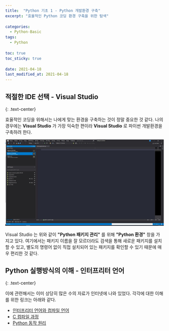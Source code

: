 ```yaml
---
title:  "Python 기초 1 - Python 개발환경 구축"
excerpt: "효율적인 Python 코딩 환경 구축을 위한 탐색"

categories:
  - Python-Basic
tags:
  - Python

toc: true
toc_sticky: true
 
date: 2021-04-18
last_modified_at: 2021-04-18
---
```


## 적절한 IDE 선택 - Visual Studio
{: .text-center}  

효율적인 코딩을 위해서는 나에게 맞는 환경을 구축하는 것이 정말 중요한 것 같다. 나의 경우에는 **Visual Studio** 가 가장 익숙한 편이라 **Visual Studio** 로 파이썬 개발환경을 구축하려 한다.  

![Visual Studio 패키지 관리 창](/assets/image/pythonbasic-1/visual-studio-python.jpg)  

Visual Studio 는 위와 같이 **"Python 패키지 관리"** 를 위해 **"Python 환경"** 창을 가지고 있다. 여기에서는 패키지 이름을 잘 모르더라도 검색을 통해 새로운 패키지를 설치할 수 있고, 별도의 명령어 없이 직접 설치되어 있는 패키지를 확인할 수 있기 때문에 매우 편리한 것 같다.

## Python 실행방식의 이해 - 인터프리터 언어
{: .text-center}  

이에 관련해서는 이미 상당히 많은 수의 자료가 인터넷에 나와 있었다. 각각에 대한 이해를 위한 링크는 아래와 같다.

- [인터프리터 언어와 컴파일 언어](https://velog.io/@emily0_0/%EC%BB%B4%ED%8C%8C%EC%9D%BC-%EC%96%B8%EC%96%B4%EC%99%80-%EC%9D%B8%ED%84%B0%ED%94%84%EB%A6%AC%ED%84%B0-%EC%96%B8%EC%96%B4)  
- [C 컴파일 과정](https://brunch.co.kr/@mystoryg/57)  
- [Python 동작 원리](https://cjh5414.github.io/about-python-and-how-python-works/)  

